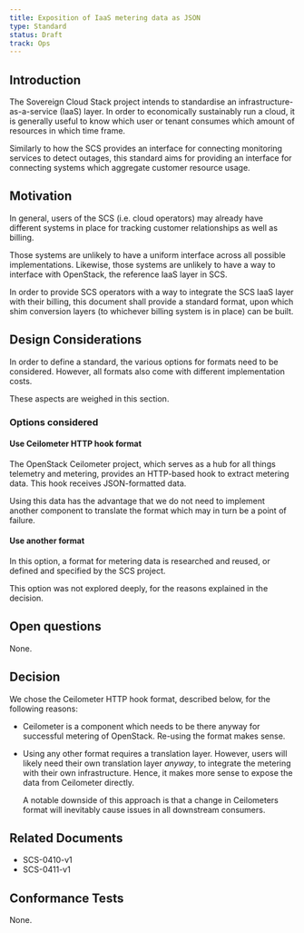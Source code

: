 ```yaml
---
title: Exposition of IaaS metering data as JSON
type: Standard
status: Draft
track: Ops
---
```


## Introduction

The Sovereign Cloud Stack project intends to standardise an infrastructure-as-a-service (IaaS) layer.
In order to economically sustainably run a cloud,
it is generally useful to know which user or tenant consumes which amount of resources in which time frame.

Similarly to how the SCS provides an interface for connecting monitoring services to detect outages,
this standard aims for providing an interface for connecting systems which aggregate customer resource usage.

## Motivation

In general,
users of the SCS (i.e. cloud operators) may already have different systems in place
for tracking customer relationships
as well as billing.

Those systems are unlikely to have a uniform interface across all possible implementations.
Likewise, those systems are unlikely to have a way to interface with OpenStack,
the reference IaaS layer in SCS.

In order to provide SCS operators with a way to integrate the SCS IaaS layer with their billing,
this document shall provide a standard format,
upon which shim conversion layers (to whichever billing system is in place)
can be built.

## Design Considerations

In order to define a standard,
the various options for formats need to be considered.
However, all formats also come with different implementation costs.

These aspects are weighed in this section.

### Options considered

#### Use Ceilometer HTTP hook format

The OpenStack Ceilometer project,
which serves as a hub for all things telemetry and metering,
provides an HTTP-based hook to extract metering data.
This hook receives JSON-formatted data.

Using this data has the advantage
that we do not need to implement another component to translate the format
which may in turn be a point of failure.

#### Use another format

In this option,
a format for metering data is researched and reused, or defined and specified by the SCS project.

This option was not explored deeply, for the reasons explained in the decision.

## Open questions

None.

## Decision

We chose the Ceilometer HTTP hook format, described below, for the following reasons:

- Ceilometer is a component which needs to be there anyway for successful metering of OpenStack. Re-using the format makes sense.
- Using any other format requires a translation layer. However, users will likely need their own translation layer *anyway*, to integrate the metering with their own infrastructure. Hence, it makes more sense to expose the data from Ceilometer directly.

  A notable downside of this approach is that a change in Ceilometers format will inevitably cause issues in all downstream consumers.

## Related Documents

- SCS-0410-v1
- SCS-0411-v1

## Conformance Tests

None.
